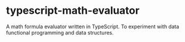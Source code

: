 # typescript-math-evaluator
A math formula evaluator written in TypeScript. To experiment with data functional programming and data structures.
